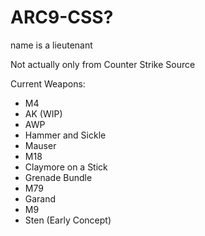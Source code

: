 # ARC9-CSS?
name is a lieutenant

Not actually only from Counter Strike Source

Current Weapons:
- M4
- AK (WIP)
- AWP
- Hammer and Sickle
- Mauser
- M18
- Claymore on a Stick
- Grenade Bundle
- M79
- Garand
- M9
- Sten (Early Concept)